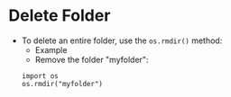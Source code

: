 # Delete Folder
- To delete an entire folder, use the `os.rmdir()` method:
    - Example
    - Remove the folder "myfolder":
    ```
    import os
    os.rmdir("myfolder")
    ```